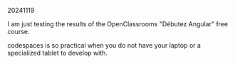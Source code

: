 20241119

I am just testing the results of the OpenClassrooms "Débutez Angular" free course.

codespaces is so practical when you do not have your laptop or a specialized tablet to develop with.





